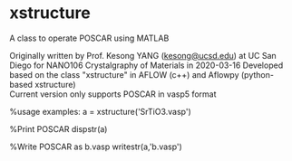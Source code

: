 # xstructure
A class to operate POSCAR using MATLAB


Originally written by Prof. Kesong YANG (kesong@ucsd.edu) at UC San Diego for NANO106 Crystalgraphy of Materials in 2020-03-16
Developed based on the class "xstructure" in AFLOW (c++) and Aflowpy (python-based xstructure)  
Current version only supports POSCAR in vasp5 format


%usage examples:
a = xstructure('SrTiO3.vasp')

%Print POSCAR
dispstr(a)

%Write POSCAR as b.vasp
writestr(a,'b.vasp')
